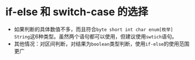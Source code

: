 # if-else 和 switch-case 的选择

- 如果判断的具体数值不多，而且符合`byte short int char enum[枚举] String`这6种类型。虽然两个语句都可以使用，但建议使用`swtich`语句。
- 其他情况：对区间判断，对结果为`boolean`类型判断，使用`if-else`的使用范围更广